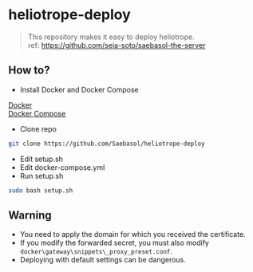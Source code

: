 # heliotrope-deploy

> This repository makes it easy to deploy heliotrope.  
> ref: <https://github.com/seia-soto/saebasol-the-server>

## How to?

* Install Docker and Docker Compose

[Docker](https://docs.docker.com/get-docker/)  
[Docker Compose](https://docs.docker.com/compose/install/)

* Clone repo

```sh
git clone https://github.com/Saebasol/heliotrope-deploy
```

* Edit setup.sh
* Edit docker-compose.yml
* Run setup.sh
  
```sh
sudo bash setup.sh
```

## Warning

* You need to apply the domain for which you received the certificate.
* If you modify the forwarded secret, you must also modify ``docker\gateway\snippets\_proxy_preset.conf``.
* Deploying with default settings can be dangerous.

